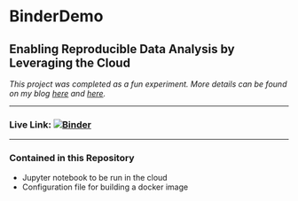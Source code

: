 # BinderDemo

## Enabling Reproducible Data Analysis by Leveraging the Cloud

*This project was completed as a fun experiment. More details can be found on my blog <a href = "https://joeknittel.github.io/2021/01/23/Composing-Our-First-Jupyter-Notebook.html">here</a> and <a href = "https://joeknittel.github.io/2021/01/25/Binder-Enabling-Reproducible-Data-Analysis-by-Leveraging-the-Cloud.html">here</a>.*

<hr>

### Live Link: [![Binder](https://mybinder.org/badge_logo.svg)](https://mybinder.org/v2/gh/JoeKnittel/BinderDemo/HEAD?filepath=analysis.ipynb)

<hr>

### Contained in this Repository

- Jupyter notebook to be run in the cloud
- Configuration file for building a docker image
